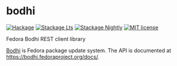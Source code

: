 # bodhi

[![Hackage](https://img.shields.io/hackage/v/bodhi.svg?logo=haskell)](https://hackage.haskell.org/package/bodhi)
[![Stackage Lts](http://stackage.org/package/bodhi/badge/lts)](http://stackage.org/lts/package/bodhi)
[![Stackage Nightly](http://stackage.org/package/bodhi/badge/nightly)](http://stackage.org/nightly/package/bodhi)
[![MIT license](https://img.shields.io/badge/license-MIT-blue.svg)](LICENSE)

Fedora Bodhi REST client library

[Bodhi](https://bodhi.fedoraproject.org/) is Fedora package update system.
The API is documented at <https://bodhi.fedoraproject.org/docs/>.
